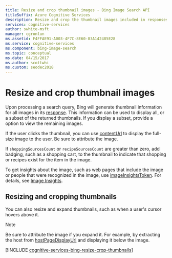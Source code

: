 ```yaml
---
title: Resize and crop thumbnail images - Bing Image Search API
titleSuffix: Azure Cognitive Services
description: Resize and crop the thumbnail images included in responses from the Bing Image Search API.
services: cognitive-services
author: swhite-msft
manager: cgronlun
ms.assetid: F4FFAE91-A003-4F7C-8E60-83A142485E28
ms.service: cognitive-services
ms.component: bing-image-search
ms.topic: conceptual
ms.date: 04/15/2017
ms.author: scottwhi
ms.custom: seodec2018
---
```


# Resize and crop thumbnail images

Upon processing a search query, Bing will generate thumbnail information for all images in its [response](https://docs.microsoft.com/azure/cognitive-services/bing-image-search/concepts/bing-image-search-get-images#bing-image-search-response-format). This information can be used to display all, or a subset of the returned thumbnails. If you display a subset, provide a option to view the remaining images.


<!-- Removing image until we can replace it with a sanatized version.
![Expanded view of thumbnail image](../bing-web-search/media/cognitive-services-bing-web-api/bing-web-image-thumbnail-expansion.PNG)
-->

If the user clicks the thumbnail, you can use [contentUrl](https://docs.microsoft.com/rest/api/cognitiveservices/bing-images-api-v7-reference#image-contenturl) to display the full-size image to the user. Be sure to attribute the image.

If `shoppingSourcesCount` or `recipeSourcesCount` are greater than zero, add badging, such as a shopping cart, to the thumbnail to indicate that shopping or recipes exist for the item in the image.

<!-- this is a sanitized version but we're removing all images for now until everything is sanitized.
![Shopping sources badge](./media/cognitive-services-bing-images-api/bing-images-shopping-source.PNG)
-->

To get insights about the image, such as web pages that include the image or people that were recognized in the image, use [imageInsightsToken](https://docs.microsoft.com/rest/api/cognitiveservices/bing-images-api-v7-reference#image-imageinsightstoken). For details, see [Image Insights](image-insights.md).

## Resizing and cropping thumbnails

You can also resize and expand thumbnails, such as when a user's cursor hovers above it.
> [!NOTE]
> Be sure to attribute the image if you expand it. For example, by extracting the host from [hostPageDisplayUrl](https://docs.microsoft.com/rest/api/cognitiveservices/bing-images-api-v7-reference#image-hostpagedisplayurl) and displaying it below the image.

[!INCLUDE [cognitive-services-bing-resize-crop-thumbnails](../../../includes/cognitive-services-bing-resize-crop-thumbnails.md)]
